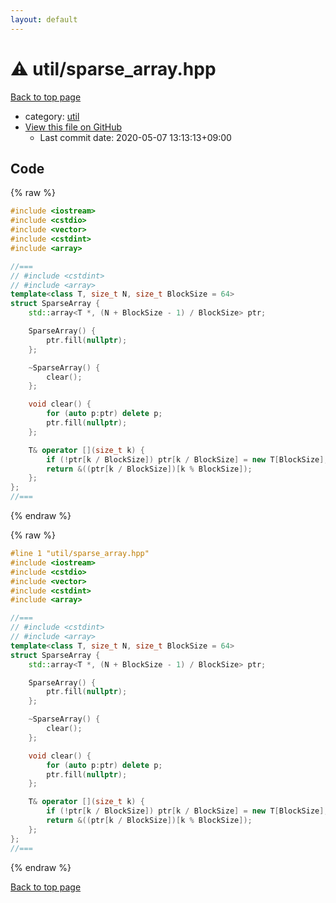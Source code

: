 ```yaml
---
layout: default
---
```


<!-- mathjax config similar to math.stackexchange -->
<script type="text/javascript" async
  src="https://cdnjs.cloudflare.com/ajax/libs/mathjax/2.7.5/MathJax.js?config=TeX-MML-AM_CHTML">
</script>
<script type="text/x-mathjax-config">
  MathJax.Hub.Config({
    TeX: { equationNumbers: { autoNumber: "AMS" }},
    tex2jax: {
      inlineMath: [ ['$','$'] ],
      processEscapes: true
    },
    "HTML-CSS": { matchFontHeight: false },
    displayAlign: "left",
    displayIndent: "2em"
  });
</script>

<script type="text/javascript" src="https://cdnjs.cloudflare.com/ajax/libs/jquery/3.4.1/jquery.min.js"></script>
<script src="https://cdn.jsdelivr.net/npm/jquery-balloon-js@1.1.2/jquery.balloon.min.js" integrity="sha256-ZEYs9VrgAeNuPvs15E39OsyOJaIkXEEt10fzxJ20+2I=" crossorigin="anonymous"></script>
<script type="text/javascript" src="../../assets/js/copy-button.js"></script>
<link rel="stylesheet" href="../../assets/css/copy-button.css" />


# :warning: util/sparse_array.hpp

<a href="../../index.html">Back to top page</a>

* category: <a href="../../index.html#05c7e24700502a079cdd88012b5a76d3">util</a>
* <a href="{{ site.github.repository_url }}/blob/master/util/sparse_array.hpp">View this file on GitHub</a>
    - Last commit date: 2020-05-07 13:13:13+09:00




## Code

<a id="unbundled"></a>
{% raw %}
```cpp
#include <iostream>
#include <cstdio>
#include <vector>
#include <cstdint>
#include <array>

//===
// #include <cstdint>
// #include <array>
template<class T, size_t N, size_t BlockSize = 64>
struct SparseArray {
    std::array<T *, (N + BlockSize - 1) / BlockSize> ptr;

    SparseArray() {
        ptr.fill(nullptr);
    };

    ~SparseArray() {
        clear();
    };

    void clear() {
        for (auto p:ptr) delete p;
        ptr.fill(nullptr);
    };

    T& operator [](size_t k) {
        if (!ptr[k / BlockSize]) ptr[k / BlockSize] = new T[BlockSize];
        return &((ptr[k / BlockSize])[k % BlockSize]);
    };
};
//===

```
{% endraw %}

<a id="bundled"></a>
{% raw %}
```cpp
#line 1 "util/sparse_array.hpp"
#include <iostream>
#include <cstdio>
#include <vector>
#include <cstdint>
#include <array>

//===
// #include <cstdint>
// #include <array>
template<class T, size_t N, size_t BlockSize = 64>
struct SparseArray {
    std::array<T *, (N + BlockSize - 1) / BlockSize> ptr;

    SparseArray() {
        ptr.fill(nullptr);
    };

    ~SparseArray() {
        clear();
    };

    void clear() {
        for (auto p:ptr) delete p;
        ptr.fill(nullptr);
    };

    T& operator [](size_t k) {
        if (!ptr[k / BlockSize]) ptr[k / BlockSize] = new T[BlockSize];
        return &((ptr[k / BlockSize])[k % BlockSize]);
    };
};
//===

```
{% endraw %}

<a href="../../index.html">Back to top page</a>

